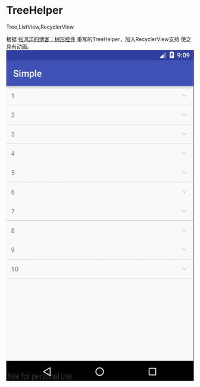 # TreeHelper
Tree,ListView,RecyclerView

根据 [张鸿洋的博客：树形控件](http://blog.csdn.net/lmj623565791/article/details/40212367) 重写的TreeHelper，加入RecyclerView支持 使之具有动画。
![](https://raw.githubusercontent.com/Y-bao/TreeHelper/master/GIF/1.gif)

